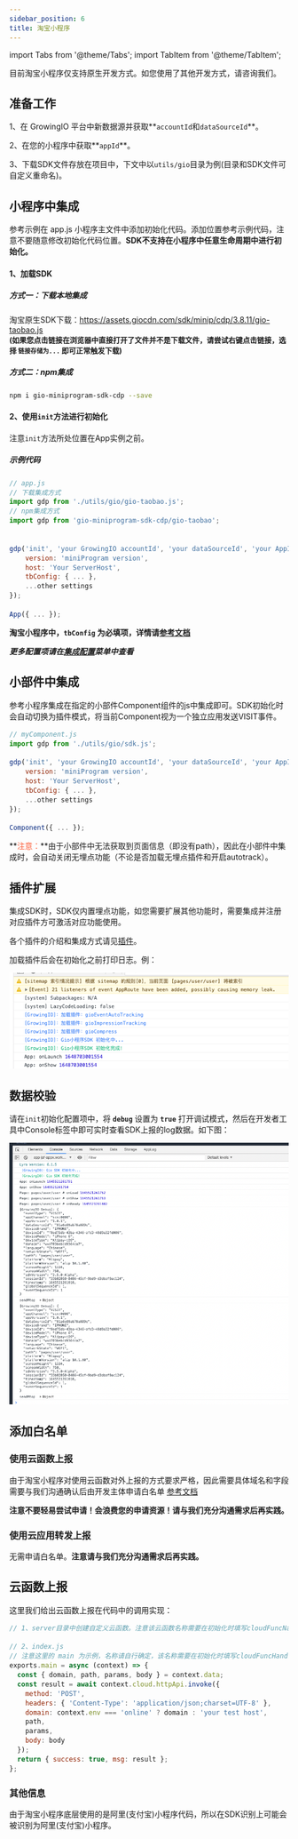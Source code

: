 ```yaml
---
sidebar_position: 6
title: 淘宝小程序
---
```



import Tabs from '@theme/Tabs';
import TabItem from '@theme/TabItem';

目前淘宝小程序仅支持原生开发方式。如您使用了其他开发方式，请咨询我们。

## 准备工作

1、在 GrowingIO 平台中新数据源并获取**`accountId`和`dataSourceId`**。

2、在您的小程序中获取**`appId`**。

3、下载SDK文件存放在项目中，下文中以`utils/gio`目录为例(目录和SDK文件可自定义重命名)。

## 小程序中集成

参考示例在 app.js 小程序主文件中添加初始化代码。添加位置参考示例代码，注意不要随意修改初始化代码位置。**SDK不支持在小程序中任意生命周期中进行初始化。**

#### 1、加载SDK

##### 方式一：下载本地集成

淘宝原生SDK下载：<https://assets.giocdn.com/sdk/minip/cdp/3.8.11/gio-taobao.js><br/>
**<font size="2">(如果您点击链接在浏览器中直接打开了文件并不是下载文件，请尝试右键点击链接，选择 `链接存储为...` 即可正常触发下载)</font>**

##### 方式二：npm集成

```bash
npm i gio-miniprogram-sdk-cdp --save
```

#### 2、使用`init`方法进行初始化

注意`init`方法所处位置在App实例之前。

##### 示例代码

```js
// app.js
// 下载集成方式
import gdp from './utils/gio/gio-taobao.js';
// npm集成方式
import gdp from 'gio-miniprogram-sdk-cdp/gio-taobao';


gdp('init', 'your GrowingIO accountId', 'your dataSourceId', 'your AppId', {
    version: 'miniProgram version',
    host: 'Your ServerHost',
    tbConfig: { ... },
    ...other settings
});

App({ ... });
```

**淘宝小程序中，`tbConfig` 为必填项，详情请[参考文档](/docs/miniprogram/3.8/initSettings#tbconfig)**

***更多配置项请在[集成配置](/docs/miniprogram/3.8/initSettings)菜单中查看***

## 小部件中集成

参考小程序集成在指定的小部件Component组件的js中集成即可。SDK初始化时会自动切换为插件模式，将当前Component视为一个独立应用发送VISIT事件。

```js
// myComponent.js
import gdp from './utils/gio/sdk.js';

gdp('init', 'your GrowingIO accountId', 'your dataSourceId', 'your AppId', {
    version: 'miniProgram version',
    host: 'Your ServerHost',
    tbConfig: { ... },
    ...other settings
});

Component({ ... });
```

**<font color="#FC5F3A">注意：</font>**由于小部件中无法获取到页面信息（即没有path），因此在小部件中集成时，会自动关闭无埋点功能（不论是否加载无埋点插件和开启autotrack）。

## 插件扩展

集成SDK时，SDK仅内置埋点功能，如您需要扩展其他功能时，需要集成并注册对应插件方可激活对应功能使用。

各个插件的介绍和集成方式请见[插件](/docs/miniprogram/3.8/plugins)。

加载插件后会在初始化之前打印日志。例：

![debugLog](/img/miniprogram/plugin_debug.png)

## 数据校验

请在`init`初始化配置项中，将 **`debug`** 设置为 **`true`** 打开调试模式，然后在开发者工具中Console标签中即可实时查看SDK上报的log数据。如下图：

![debugLog](/img/miniprogram/taobao_debug.png)

## 添加白名单

### 使用云函数上报

由于淘宝小程序对使用云函数对外上报的方式要求严格，因此需要具体域名和字段需要与我们沟通确认后由开发主体申请白名单 [参考文档](https://miniapp.open.taobao.com/docV3.htm?docId=118444&docType=1)

**注意不要轻易尝试申请！会浪费您的申请资源！请与我们充分沟通需求后再实践。**

### 使用云应用转发上报

无需申请白名单。**注意请与我们充分沟通需求后再实践。**

## 云函数上报

这里我们给出云函数上报在代码中的调用实现：

```js
// 1、server目录中创建自定义云函数。注意该云函数名称需要在初始化时填写cloudFuncName。

// 2、index.js
// 注意这里的 main 为示例，名称请自行确定，该名称需要在初始化时填写cloudFuncHandler。
exports.main = async (context) => {
  const { domain, path, params, body } = context.data;
  const result = await context.cloud.httpApi.invoke({
    method: 'POST',
    headers: { 'Content-Type': 'application/json;charset=UTF-8' },
    domain: context.env === 'online' ? domain : 'your test host',
    path,
    params,
    body: body
  });
  return { success: true, msg: result };
};
```

### 其他信息

由于淘宝小程序底层使用的是阿里(支付宝)小程序代码，所以在SDK识别上可能会被识别为阿里(支付宝)小程序。
